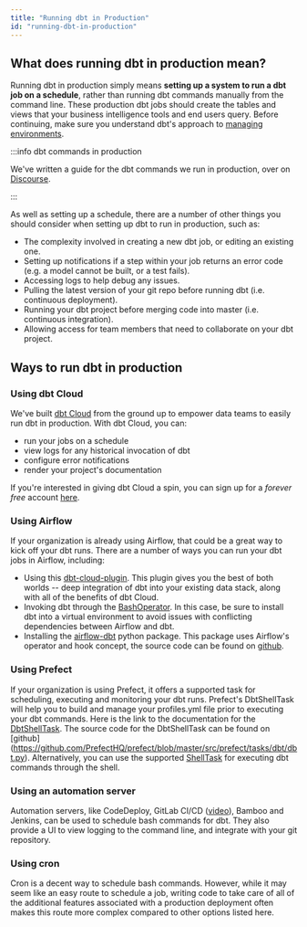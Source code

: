 ```yaml
---
title: "Running dbt in Production"
id: "running-dbt-in-production"
---
```


## What does running dbt in production mean?
Running dbt in production simply means **setting up a system to run a dbt job on a schedule**, rather than running dbt commands manually from the command line. These production dbt jobs should create the tables and views that your business intelligence tools and end users query. Before continuing, make sure you understand dbt's approach to [managing environments](managing-environments).

:::info dbt commands in production

We've written a guide for the dbt commands we run in production, over on [Discourse](https://discourse.getdbt.com/t/what-are-the-dbt-commands-you-run-in-your-production-deployment-of-dbt/366).

:::

As well as setting up a schedule, there are a number of other things you should consider when setting up dbt to run in production, such as:
* The complexity involved in creating a new dbt job, or editing an existing one.
* Setting up notifications if a step within your job returns an error code (e.g. a model cannot be built, or a test fails).
* Accessing logs to help debug any issues.
* Pulling the latest version of your git repo before running dbt (i.e. continuous deployment).
* Running your dbt project before merging code into master (i.e. continuous integration).
* Allowing access for team members that need to collaborate on your dbt project.

## Ways to run dbt in production
### Using dbt Cloud
We've built [dbt Cloud](https://www.getdbt.com/) from the ground up to empower data teams to easily run dbt in production. With dbt Cloud, you can:
- run your jobs on a schedule
- view logs for any historical invocation of dbt
- configure error notifications
- render your project's documentation

If you're interested in giving dbt Cloud a spin, you can sign up for a *forever free* account [here](https://cloud.getdbt.com/signup/).

<Lightbox src="/img/docs/running-a-dbt-project/8e7a6eb-cloud-img.png" title="dbt Cloud in action"/>

### Using Airflow
If your organization is already using Airflow, that could be a great way to kick off your dbt runs. There are a number of ways you can run your dbt jobs in Airflow, including:
* Using this [dbt-cloud-plugin](https://github.com/dwallace0723/dbt-cloud-plugin/). This plugin gives you the best of both worlds -- deep integration of dbt into your existing data stack, along with all of the benefits of dbt Cloud.
* Invoking dbt through the [BashOperator](https://airflow.apache.org/howto/operator/bash.html). In this case, be sure to install dbt into a virtual environment to avoid issues with conflicting dependencies between Airflow and dbt.
* Installing the [airflow-dbt](https://pypi.org/project/airflow-dbt/) python package. This package uses Airflow's operator and hook concept, the source code can be found on [github](https://github.com/gocardless/airflow-dbt).

### Using Prefect
If your organization is using Prefect, it offers a supported task for scheduling, executing and monitoring your dbt runs. Prefect's DbtShellTask will help you to build and manage your profiles.yml file prior to executing your dbt commands. Here is the link to the documentation for the [DbtShellTask](https://docs.prefect.io/api/latest/tasks/dbt.html#dbtshelltask). 
The source code for the DbtShellTask can be found on [github] (https://github.com/PrefectHQ/prefect/blob/master/src/prefect/tasks/dbt/dbt.py).  Alternatively, you can use the supported [ShellTask](https://docs.prefect.io/api/latest/tasks/shell.html#shelltask) for executing dbt commands through the shell.   

### Using an automation server
Automation servers, like CodeDeploy, GitLab CI/CD ([video](https://youtu.be/-XBIIY2pFpc?t=1301)), Bamboo and Jenkins, can be used to schedule bash commands for dbt. They also provide a UI to view logging to the command line, and integrate with your git repository.

### Using cron
Cron is a decent way to schedule bash commands. However, while it may seem like an easy route to schedule a job, writing code to take care of all of the additional features associated with a production deployment often makes this route more complex compared to other options listed here.
